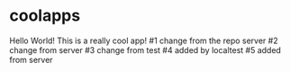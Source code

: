# coolapps
Hello World! This is a really cool app!
#1 change from the repo server
#2 change from server
#3 change from test
#4 added by localtest
#5 added from server
